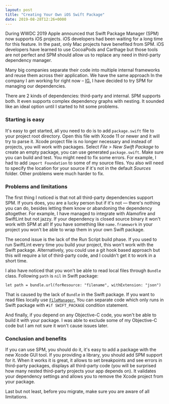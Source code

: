 ```yaml
---
layout: post
title: "Creating Your Own iOS Swift Package"
date: 2019-08-28T12:26+0000
---
```


During WWDC 2019 Apple announced that Swift Package Manager (SPM) now supports iOS projects. iOS developers had been waiting for a long time for this feature. In the past, only Mac projects have benefited from SPM. iOS developers have learned to use CocoaPods and Carthage but those tools are not perfect and SPM should allow us to replace any need in third-party dependency manager.

Many big companies separate their code into multiple internal frameworks and reuse them across their application. We have the same approach In the company I am working for right now – [IG.][1] I have decided to try SPM for managing our dependencies. 

There are 2 kinds of dependencies: third-party and internal. SPM supports both. It even supports complex dependency graphs with nesting. It sounded like an ideal option until I started to hit some problems.

### Starting is easy

It's easy to get started, all you need to do is to add `package.swift` file to your project root directory. Open this file with Xcode 11 or newer and it will try to parse it. Xcode project file is no longer necessary and instead of projects, you will work with packages. Select *File > New Swift Package* to create an empty package, you can use generated `package.swift`. Make sure you can build and test. You might need to fix some errors. For example, I had to add `import Foundation` to some of my source files. You also will need to specify the location for your source if it's not in the default *Sources* folder. Other problems were much harder to fix.

### Problems and limitations

The first thing I noticed is that not all third-party dependencies support SPM. If yours does, you are a lucky person but if it's not — there's nothing you can do, besides letting them know or abandoning the dependency altogether. For example, I have managed to integrate with Alamofire and SwiftLint but not jazzy. If your dependency is closed source binary it won't work with SPM at all! If you have something like `name.framework` in your project you won't be able to wrap them in your own Swift package.

The second issue is the lack of the Run Script build phase. If you used to run SwiftLint every time you build your project, this won't work with the Swift package. Alternatively, you could use a git hook based approach but this will require a lot of third-party code, and I couldn't get it to work in a short time.

I also have noticed that you won't be able to read local files through `Bundle` class. Following `path` is `nil` in Swift package:
    
    let path = bundle.url(forResource: "filename", withExtension: "json")

That is caused by the lack of `Bundle` in the Swift package. If you want to read files locally use [`FileManager`.][2] You can separate code which only runs in Swift package with `#if SWIFT_PACKAGE` condition statement.

And finally, if you depend on any Objective-C code, you won't be able to build it with your package. I was able to exclude some of my Objective-C code but I am not sure it won't cause issues later.

### Conclusion and benefits

If you can use SPM, you should do it, it's easy to add a package with the new Xcode GUI tool. If you providing a library, you should add SPM support for it. When it works it is great, it allows to set breakpoints and see errors in third-party packages, displays all third-party code (you will be surprised how many nested third-party projects your app depends on). It validates your dependency settings and allows you to remove the Xcode project from your package. 

Last but not least, before you migrate, make sure you are aware of all limitations.

[1]: https://www.ig.com/uk
[2]: https://stackoverflow.com/a/57708634/1162044
